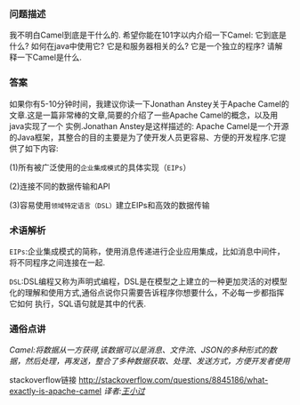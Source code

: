 ### 问题描述

我不明白Camel到底是干什么的.
希望你能在101字以内介绍一下Camel:
    它到底是什么?
    如何在java中使用它?
    它是和服务器相关的么?
    它是一个独立的程序?
请解释一下Camel是什么.

### 答案
如果你有5-10分钟时间，我建议你读一下Jonathan Anstey关于Apache Camel的文章.这是一篇非常棒的文章,简要的介绍了一些Apache Camel的概念，以及用java实现了一个
实例.Jonathan Anstey是这样描述的:
Apache Camel是一个开源的Java框架，其整合的目的主要是为了使开发人员更容易、方便的开发程序.它提供了如下内容:    

(1)所有被广泛使用的`企业集成模式`的具体实现（`EIPs`）

(2)连接不同的数据传输和API

(3)容易使用`领域特定语言（DSL）`建立EIPs和高效的数据传输
    
### 术语解析

`EIPs`:企业集成模式的简称，使用消息传递进行企业应用集成，比如消息中间件，将不同程序之间连接在一起.

`DSL`:DSL编程又称为声明式编程，DSL是在模型之上建立的一种更加灵活的对模型化的理解和使用方式,通俗点说你只需要告诉程序你想要什么，不必每一步都指挥它如何
执行，SQL语句就是其中的代表.

### 通俗点讲

_Camel:将数据从一方获得,该数据可以是消息、文件流、JSON的多种形式的数据，然后处理，再发送，整合了多种数据获取、处理、发送方式，方便开发者使用_


stackoverflow链接
http://stackoverflow.com/questions/8845186/what-exactly-is-apache-camel
_译者:[王小过](https://github.com/whp1473)_
